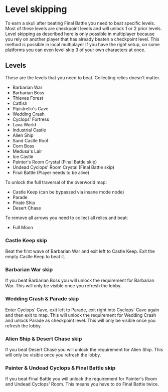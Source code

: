 # Level skipping

To earn a skull after beating Final Battle you need to beat specific levels. Most of these levels are checkpoint levels and will unlock 1 or 2 prior levels. Level skipping as described here is only possible in multiplayer because you rely on another player that has already beaten a checkpoint level. This method is possible in local multiplayer if you have the right setup, on some platforms you can even level skip 3 of your own characters at once.

## Levels

These are the levels that you need to beat. Collecting relics doesn't matter.

- Barbarian War
- Barbarian Boss
- Thieves Forest
- Catfish
- Pipistrello's Cave
- Wedding Crash
- Cyclops' Fortress
- Lava World
- Industrial Castle
- Alien Ship
- Sand Castle Roof
- Corn Boss
- Medusa's Lair
- Ice Castle
- Painter's Room Crystal (Final Battle skip)
- Undead Cyclops' Room Crystal (Final Battle skip)
- Final Battle (Player needs to be alive)

To unlock the full traversal of the overworld map:

- Castle Keep (can be bypassed via insane mode node)
- Parade
- Pirate Ship
- Desert Chase

To remove all arrows you need to collect all relics and beat:

- Full Moon

### Castle Keep skip
Beat the first wave of Barbarian War and exit left to Castle Keep. Exit the empty Castle Keep to beat it.

### Barbarian War skip
If you beat Barbarian Boss you will unlock the requirement for Barbarian War. This will only be visible once you refresh the lobby.

### Wedding Crash & Parade skip
Enter Cyclops' Cave, exit left to Parade, exit right into Cyclops' Cave again and then exit to map. This will unlock the requirement for Wedding Crash and unlock Parade as checkpoint level. This will only be visible once you refresh the lobby.

### Alien Ship & Desert Chase skip
If you beat Desert Chase you will unlock the requirement for Alien Ship. This will only be visible once you refresh the lobby.

### Painter & Undead Cyclops & Final Battle skip
If you beat Final Battle you will unlock the requirement for Painter's Room and Undead Cyclops' Room.
This means you have to do Final Battle twice.
